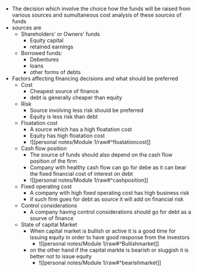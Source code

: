 - The decision which involve the choice how the funds will be raised from various sources and sumultaneous cost analysis of these sources of funds
- sources are
	- Shareholders' or Owners' funds
		- Equity capital
		- retained earnings
	- Borrowed funds:
		- Debentures 
		- loans
		- other forms of debts
- Factors affecting financing decisions and what should be preferred
	- Cost
		- Cheapest source of finance 
		- debt is generally cheaper than equity
	- Risk
		- Source involving less risk should be preferred
		- Equity is less risk than debt
	- Floatation cost
		- A source which has a high floatation cost
		- Equity has high floatation cost
		- ![[personal notes/Module 1/raw#^floatationcost]]
	- Cash flow position
		- The source of funds should also depend on tha cash flow position of the firm
		- Company with healthy cash flow can go for debe as it can bear the fixed financial cost of interest on debt
		- ![[personal notes/Module 1/raw#^cashposition]]
	- Fixed operating cost
		- A company with high fixed operating cost has high business risk
		- if such firm goes for debt as source it will add on financial risk
	- Control considerations
		- A company having control considerations should go for debt as a sourve of finance
	- State of capital Market 
		- When capital market is bullish or active it is a good time for issuing equity in order to have good response from the investors
			- ![[personal notes/Module 1/raw#^Bullishmarket]]
		- on the other hand if the capital markte is bearish or sluggish it is better not to issue equity
			- ![[personal notes/Module 1/raw#^bearishmarket]]


